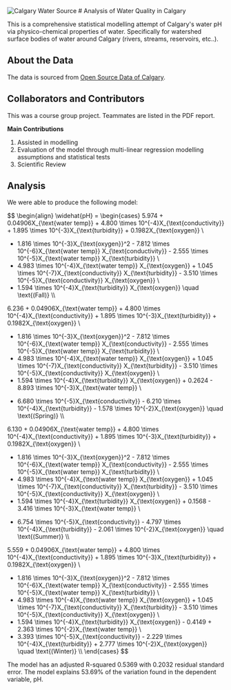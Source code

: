 <img src="https://www.calgary.ca/water/drinking-water/water-supply/_jcr_content/root/maincontentpar/responsivegrid/grid/column-79640082-b047-4226-99b1-cb3bc0a121330/grid_layout/column-8b00e406-5b45-4bb2-b936-36c9bf332d970/image.img.jpeg/1611679762948/bow-glacier-610px.jpeg" alt="Calgary Water Source" />
# Analysis of Water Quality in Calgary

This is a comprehensive statistical modelling attempt of Calgary's water pH via physico-chemical properties of water. Specifically for watershed surface bodies of water around Calgary (rivers, streams, reservoirs, etc..).

## About the Data 

The data is sourced from <a href="https://data.calgary.ca/Environment/Watershed-Surface-Water-Quality-Data/y8as-bmzj/about_data">Open Source Data of Calgary</a>. 

## Collaborators and Contributors

This was a course group project. Teammates are listed in the PDF report. 

**Main Contributions**
1. Assisted in modelling
2. Evaluation of the model through multi-linear regression modelling assumptions and statistical tests
3. Scientific Review  

## Analysis 

We were able to produce the following model: 

$$
\begin{align}
\widehat{pH} = 
\begin{cases} 
5.974 + 0.04906X_{\text{water temp}} + 4.800 \times 10^{-4}X_{\text{conductivity}} + 1.895 \times 10^{-3}X_{\text{turbidity}} + 0.1982X_{\text{oxygen}} \\
- 1.816 \times 10^{-3}X_{\text{oxygen}}^2 - 7.812 \times 10^{-6}X_{\text{water temp}} X_{\text{conductivity}} - 2.555 \times 10^{-5}X_{\text{water temp}} X_{\text{turbidity}} \\
- 4.983 \times 10^{-4}X_{\text{water temp}} X_{\text{oxygen}} + 1.045 \times 10^{-7}X_{\text{conductivity}} X_{\text{turbidity}} - 3.510 \times 10^{-5}X_{\text{conductivity}} X_{\text{oxygen}} \\
- 1.594 \times 10^{-4}X_{\text{turbidity}} X_{\text{oxygen}} \quad \text{(Fall)} \\\\

6.236 + 0.04906X_{\text{water temp}} + 4.800 \times 10^{-4}X_{\text{conductivity}} + 1.895 \times 10^{-3}X_{\text{turbidity}} + 0.1982X_{\text{oxygen}} \\
- 1.816 \times 10^{-3}X_{\text{oxygen}}^2 - 7.812 \times 10^{-6}X_{\text{water temp}} X_{\text{conductivity}} - 2.555 \times 10^{-5}X_{\text{water temp}} X_{\text{turbidity}} \\
- 4.983 \times 10^{-4}X_{\text{water temp}} X_{\text{oxygen}} + 1.045 \times 10^{-7}X_{\text{conductivity}} X_{\text{turbidity}} - 3.510 \times 10^{-5}X_{\text{conductivity}} X_{\text{oxygen}} \\
- 1.594 \times 10^{-4}X_{\text{turbidity}} X_{\text{oxygen}} + 0.2624 - 8.893 \times 10^{-3}X_{\text{water temp}} \\
+ 6.680 \times 10^{-5}X_{\text{conductivity}} - 6.210 \times 10^{-4}X_{\text{turbidity}} - 1.578 \times 10^{-2}X_{\text{oxygen}} \quad \text{(Spring)} \\\\

6.130 + 0.04906X_{\text{water temp}} + 4.800 \times 10^{-4}X_{\text{conductivity}} + 1.895 \times 10^{-3}X_{\text{turbidity}} + 0.1982X_{\text{oxygen}} \\
- 1.816 \times 10^{-3}X_{\text{oxygen}}^2 - 7.812 \times 10^{-6}X_{\text{water temp}} X_{\text{conductivity}} - 2.555 \times 10^{-5}X_{\text{water temp}} X_{\text{turbidity}} \\
- 4.983 \times 10^{-4}X_{\text{water temp}} X_{\text{oxygen}} + 1.045 \times 10^{-7}X_{\text{conductivity}} X_{\text{turbidity}} - 3.510 \times 10^{-5}X_{\text{conductivity}} X_{\text{oxygen}} \\
- 1.594 \times 10^{-4}X_{\text{turbidity}} X_{\text{oxygen}} + 0.1568 - 3.416 \times 10^{-3}X_{\text{water temp}} \\
+ 6.754 \times 10^{-5}X_{\text{conductivity}} - 4.797 \times 10^{-4}X_{\text{turbidity}} - 2.061 \times 10^{-2}X_{\text{oxygen}} \quad \text{(Summer)} \\\\

5.559 + 0.04906X_{\text{water temp}} + 4.800 \times 10^{-4}X_{\text{conductivity}} + 1.895 \times 10^{-3}X_{\text{turbidity}} + 0.1982X_{\text{oxygen}} \\
- 1.816 \times 10^{-3}X_{\text{oxygen}}^2 - 7.812 \times 10^{-6}X_{\text{water temp}} X_{\text{conductivity}} - 2.555 \times 10^{-5}X_{\text{water temp}} X_{\text{turbidity}} \\
- 4.983 \times 10^{-4}X_{\text{water temp}} X_{\text{oxygen}} + 1.045 \times 10^{-7}X_{\text{conductivity}} X_{\text{turbidity}} - 3.510 \times 10^{-5}X_{\text{conductivity}} X_{\text{oxygen}} \\
- 1.594 \times 10^{-4}X_{\text{turbidity}} X_{\text{oxygen}} - 0.4149 + 2.363 \times 10^{-2}X_{\text{water temp}} \\
- 3.393 \times 10^{-5}X_{\text{conductivity}} - 2.229 \times 10^{-4}X_{\text{turbidity}} + 2.777 \times 10^{-2}X_{\text{oxygen}} \quad \text{(Winter)} \\\\
\end{cases}
$$

The model has an adjusted R-squared 0.5369 with 0.2032 residual standard error. The model explains 53.69% of the variation found in the dependent variable, pH.
